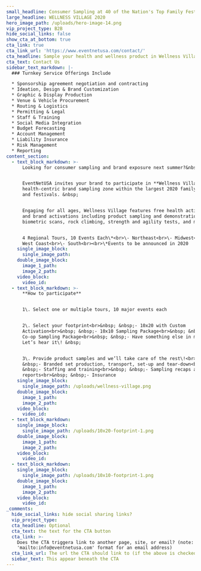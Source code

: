 ```yaml
---
small_headline: Consumer Sampling at 40 of the Nation's Top Family Festivals
large_headline: WELLNESS VILLAGE 2020
hero_image_path: /uploads/hero-image-14.png
vip_project_type: B2B
hide_social_links: false
show_cta_at_bottom: true
cta_link: true
cta_link_url: 'https://www.eventnetusa.com/contact/'
cta_headline: Sample your health and wellness product in Wellness Village
cta_text: Contact Us
sidebar_text_markdown: |-
  ### Turnkey Service Offerings Include

  * Sponsorship agreement negotiation and contracting
  * Ideation, Design & Brand Customization
  * Graphic & Display Production
  * Venue & Vehicle Procurement
  * Routing & Logistics
  * Permitting & Legal
  * Staff & Training
  * Social Media Integration
  * Budget Forecasting
  * Account Management
  * Liability Insurance
  * Risk Management
  * Reporting
content_section:
  - text_block_markdown: >-
      Looking for consumer sampling and brand exposure next summer?&nbsp;


      EventNetUSA invites your brand to participate in **Wellness Village**, a
      health-centric brand sampling zone within the largest 2020 family events
      and festivals. &nbsp;


      Engaging for all ages, Wellness Village features free health activities
      and brand activations including product sampling and demonstrations, yoga,
      biometric scans, rock climbing, strength and agility tests, and more\!


      4 Regional Tours, 10 Events Each\*<br>\- Northeast<br>\- Midwest<br>\-
      West Coast<br>\- South<br><br>\*Events to be announced in 2020
    single_image_block:
      single_image_path:
    double_image_block:
      image_1_path:
      image_2_path:
    video_block:
      video_id:
  - text_block_markdown: >-
      **How to participate**


      1\. Select one or multiple tours, 10 major events each


      2\. Select your footprint<br>&nbsp; &nbsp;- 10x20 with Custom
      Activation<br>&nbsp; &nbsp;- 10x10 Sampling Package<br>&nbsp; &nbsp;-
      Co-op Sampling Package<br>&nbsp; &nbsp;- Have something else in mind?
      Let’s hear it\! &nbsp;


      3\. Provide product samples and we’ll take care of the rest\!<br>&nbsp;
      &nbsp;- Branded set production, transport, set-up and tear-down<br>&nbsp;
      &nbsp;- Staffing and training<br>&nbsp; &nbsp;- Sampling recaps and
      reports<br>&nbsp; &nbsp;- Insurance
    single_image_block:
      single_image_path: /uploads/wellness-village.png
    double_image_block:
      image_1_path:
      image_2_path:
    video_block:
      video_id:
  - text_block_markdown:
    single_image_block:
      single_image_path: /uploads/10x20-footprint-1.png
    double_image_block:
      image_1_path:
      image_2_path:
    video_block:
      video_id:
  - text_block_markdown:
    single_image_block:
      single_image_path: /uploads/10x10-footprint-1.png
    double_image_block:
      image_1_path:
      image_2_path:
    video_block:
      video_id:
_comments:
  hide_social_links: hide social sharing links?
  vip_project_type:
  cta_headline: Optional
  cta_text: the text for the CTA button
  cta_link: >-
    Does the CTA triggera link to another page, site, or email? (note: use
    'mailto:info@eventnetusa.com' format for an email address)
  cta_link_url: The url the CTA should link to (if the above is checked)
  siebar_text: This appear beneath the CTA
---
```

